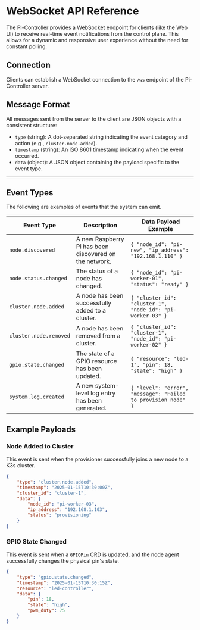# WebSocket API Reference

The Pi-Controller provides a WebSocket endpoint for clients (like the Web UI) to receive real-time event notifications from the control plane. This allows for a dynamic and responsive user experience without the need for constant polling.

## Connection

Clients can establish a WebSocket connection to the `/ws` endpoint of the Pi-Controller server.

## Message Format

All messages sent from the server to the client are JSON objects with a consistent structure:

*   `type` (string): A dot-separated string indicating the event category and action (e.g., `cluster.node.added`).
*   `timestamp` (string): An ISO 8601 timestamp indicating when the event occurred.
*   `data` (object): A JSON object containing the payload specific to the event type.

---

## Event Types

The following are examples of events that the system can emit.

| Event Type              | Description                                      | Data Payload Example                               |
|-------------------------|--------------------------------------------------|----------------------------------------------------|
| `node.discovered`       | A new Raspberry Pi has been discovered on the network. | `{ "node_id": "pi-new", "ip_address": "192.168.1.110" }` |
| `node.status.changed`   | The status of a node has changed.                | `{ "node_id": "pi-worker-01", "status": "ready" }`   |
| `cluster.node.added`    | A node has been successfully added to a cluster. | `{ "cluster_id": "cluster-1", "node_id": "pi-worker-03" }` |
| `cluster.node.removed`  | A node has been removed from a cluster.          | `{ "cluster_id": "cluster-1", "node_id": "pi-worker-02" }` |
| `gpio.state.changed`    | The state of a GPIO resource has been updated.   | `{ "resource": "led-1", "pin": 18, "state": "high" }` |
| `system.log.created`    | A new system-level log entry has been generated. | `{ "level": "error", "message": "Failed to provision node" }` |

## Example Payloads

### Node Added to Cluster

This event is sent when the provisioner successfully joins a new node to a K3s cluster.

```json
{
    "type": "cluster.node.added",
    "timestamp": "2025-01-15T10:30:00Z",
    "cluster_id": "cluster-1",
    "data": {
        "node_id": "pi-worker-03",
        "ip_address": "192.168.1.103",
        "status": "provisioning"
    }
}
```

### GPIO State Changed

This event is sent when a `GPIOPin` CRD is updated, and the node agent successfully changes the physical pin's state.

```json
{
    "type": "gpio.state.changed",
    "timestamp": "2025-01-15T10:30:15Z",
    "resource": "led-controller",
    "data": {
        "pin": 18,
        "state": "high",
        "pwm_duty": 75
    }
}
```